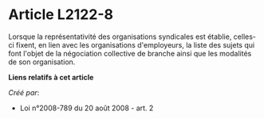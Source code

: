 # Article L2122-8

Lorsque la représentativité des organisations syndicales est établie, celles-ci fixent, en lien avec les organisations
d'employeurs, la liste des sujets qui font l'objet de la négociation collective de branche ainsi que les modalités de son
organisation.

**Liens relatifs à cet article**

_Créé par_:

  - Loi n°2008-789 du 20 août 2008 - art. 2
